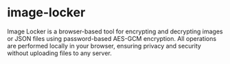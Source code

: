 # image-locker
Image Locker is a browser-based tool for encrypting and decrypting images or JSON files using password-based AES-GCM encryption. All operations are performed locally in your browser, ensuring privacy and security without uploading files to any server.
